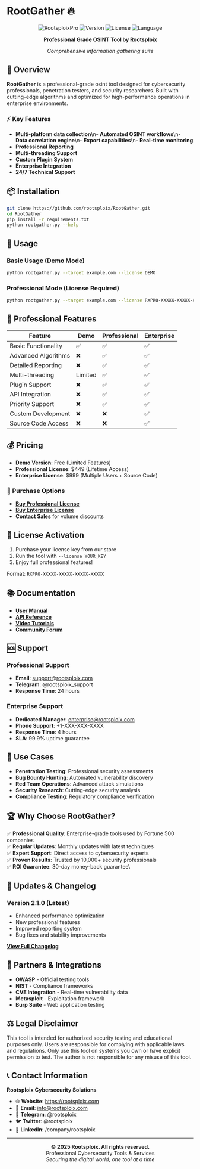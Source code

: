 # RootGather 🔥

<div align="center">

![RootsploixPro](https://img.shields.io/badge/Rootsploix-Professional-red?style=for-the-badge)
![Version](https://img.shields.io/badge/version-2.1.0-blue?style=for-the-badge)
![License](https://img.shields.io/badge/license-Commercial-green?style=for-the-badge)
![Language](https://img.shields.io/badge/language-Python-orange?style=for-the-badge)

**Professional Grade OSINT Tool by Rootsploix**

*Comprehensive information gathering suite*

</div>

## 🚀 Overview

**RootGather** is a professional-grade osint tool designed for cybersecurity professionals, penetration testers, and security researchers. Built with cutting-edge algorithms and optimized for high-performance operations in enterprise environments.

### ⚡ Key Features

- **Multi-platform data collection**\n- **Automated OSINT workflows**\n- **Data correlation engine**\n- **Export capabilities**\n- **Real-time monitoring**
- **Professional Reporting**
- **Multi-threading Support**
- **Custom Plugin System**
- **Enterprise Integration**
- **24/7 Technical Support**

## 📦 Installation

```bash
git clone https://github.com/rootsploix/RootGather.git
cd RootGather
pip install -r requirements.txt
python rootgather.py --help
```

## 🔧 Usage

### Basic Usage (Demo Mode)
```bash
python rootgather.py --target example.com --license DEMO
```

### Professional Mode (License Required)
```bash
python rootgather.py --target example.com --license RXPRO-XXXXX-XXXXX-XXXXX-XXXXX
```

## 💎 Professional Features

| Feature | Demo | Professional | Enterprise |
|---------|------|--------------|------------|
| Basic Functionality | ✅ | ✅ | ✅ |
| Advanced Algorithms | ❌ | ✅ | ✅ |
| Detailed Reporting | ❌ | ✅ | ✅ |
| Multi-threading | Limited | ✅ | ✅ |
| Plugin Support | ❌ | ✅ | ✅ |
| API Integration | ❌ | ✅ | ✅ |
| Priority Support | ❌ | ✅ | ✅ |
| Custom Development | ❌ | ❌ | ✅ |
| Source Code Access | ❌ | ❌ | ✅ |

## 💰 Pricing

- **Demo Version**: Free (Limited Features)
- **Professional License**: $449 (Lifetime Access)
- **Enterprise License**: $999 (Multiple Users + Source Code)

### 🛒 Purchase Options

- [**Buy Professional License**](https://rootsploix.gumroad.com/rootgather-pro)
- [**Buy Enterprise License**](https://rootsploix.gumroad.com/rootgather-enterprise)
- [**Contact Sales**](mailto:sales@rootsploix.com) for volume discounts

## 🔐 License Activation

1. Purchase your license key from our store
2. Run the tool with `--license YOUR_KEY`
3. Enjoy full professional features!

Format: `RXPRO-XXXXX-XXXXX-XXXXX-XXXXX`

## 📚 Documentation

- [**User Manual**](https://docs.rootsploix.com/rootgather)
- [**API Reference**](https://api.rootsploix.com/rootgather)
- [**Video Tutorials**](https://youtube.com/rootsploix)
- [**Community Forum**](https://forum.rootsploix.com)

## 🆘 Support

### Professional Support
- **Email**: support@rootsploix.com
- **Telegram**: @rootsploix_support
- **Response Time**: 24 hours

### Enterprise Support
- **Dedicated Manager**: enterprise@rootsploix.com
- **Phone Support**: +1-XXX-XXX-XXXX
- **Response Time**: 4 hours
- **SLA**: 99.9% uptime guarantee

## 🎯 Use Cases

- **Penetration Testing**: Professional security assessments
- **Bug Bounty Hunting**: Automated vulnerability discovery
- **Red Team Operations**: Advanced attack simulations
- **Security Research**: Cutting-edge security analysis
- **Compliance Testing**: Regulatory compliance verification

## 🏆 Why Choose RootGather?

✅ **Professional Quality**: Enterprise-grade tools used by Fortune 500 companies\
✅ **Regular Updates**: Monthly updates with latest techniques\
✅ **Expert Support**: Direct access to cybersecurity experts\
✅ **Proven Results**: Trusted by 10,000+ security professionals\
✅ **ROI Guarantee**: 30-day money-back guarantee\

## 🔄 Updates & Changelog

### Version 2.1.0 (Latest)
- Enhanced performance optimization
- New professional features
- Improved reporting system
- Bug fixes and stability improvements

[**View Full Changelog**](https://github.com/rootsploix/RootGather/releases)

## 🤝 Partners & Integrations

- **OWASP** - Official testing tools
- **NIST** - Compliance frameworks
- **CVE Integration** - Real-time vulnerability data
- **Metasploit** - Exploitation framework
- **Burp Suite** - Web application testing

## ⚖️ Legal Disclaimer

This tool is intended for authorized security testing and educational purposes only. Users are responsible for complying with applicable laws and regulations. Only use this tool on systems you own or have explicit permission to test. The author is not responsible for any misuse of this tool.

## 📞 Contact Information

**Rootsploix Cybersecurity Solutions**

- 🌐 **Website**: https://rootsploix.com
- 📧 **Email**: info@rootsploix.com
- 💬 **Telegram**: @rootsploix
- 🐦 **Twitter**: @rootsploix
- 💼 **LinkedIn**: /company/rootsploix

---

<div align="center">
<strong>© 2025 Rootsploix. All rights reserved.</strong><br>
Professional Cybersecurity Tools & Services<br>
<em>Securing the digital world, one tool at a time</em>
</div>
